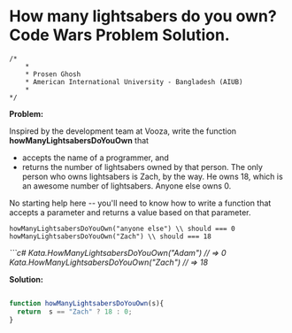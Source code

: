 # How many lightsabers do you own? Code Wars Problem Solution.

```
/*
    *
    * Prosen Ghosh
    * American International University - Bangladesh (AIUB)
    *
*/
```

**Problem:**

Inspired by the development team at Vooza, write the function **howManyLightsabersDoYouOwn** that

- accepts the name of a programmer, and
- returns the number of lightsabers owned by that person.
The only person who owns lightsabers is Zach, by the way. He owns 18, which is an awesome number of lightsabers. Anyone else owns 0.

No starting help here -- you'll need to know how to write a function that accepts a parameter and returns a value based on that parameter.
```
howManyLightsabersDoYouOwn("anyone else") \\ should === 0
howManyLightsabersDoYouOwn("Zach") \\ should === 18
```
*```c# Kata.HowManyLightsabersDoYouOwn("Adam") // => 0 Kata.HowManyLightsabersDoYouOwn("Zach") // => 18*

**Solution:**

```javascript

function howManyLightsabersDoYouOwn(s){
  return  s == "Zach" ? 18 : 0;
}

```
